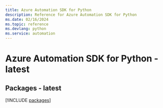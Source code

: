 ```yaml
---
title: Azure Automation SDK for Python
description: Reference for Azure Automation SDK for Python
ms.date: 02/16/2024
ms.topic: reference
ms.devlang: python
ms.service: automation
---
```

# Azure Automation SDK for Python - latest
## Packages - latest
[!INCLUDE [packages](automation-index.md)]